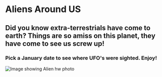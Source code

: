 # Aliens Around US

## Did you know extra-terrestrials have come to earth?  Things are so amiss on this planet, they have come to see us screw up!

### Pick a January date to see where UFO's were sighted.  Enjoy!
![Image showing Alien hw photo](https://github.com/brookecrofts/javascript_challenge/blob/master/StarterCode/UFO-level-1/static/images/alien_sightings.jpg)
